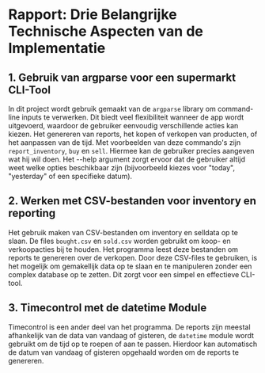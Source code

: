 # Rapport: Drie Belangrijke Technische Aspecten van de Implementatie

## 1. Gebruik van argparse voor een supermarkt CLI-Tool  
In dit project wordt gebruik gemaakt van de `argparse` library om command-line inputs te verwerken. Dit biedt veel flexibiliteit wanneer de app wordt uitgevoerd, waardoor de gebruiker eenvoudig verschillende acties kan kiezen. Het genereren van reports, het kopen of verkopen van producten, of het aanpassen van de tijd. Met voorbeelden van deze commando's zijn `report_inventory`, `buy` en `sell`. Hiermee kan de gebruiker precies aangeven wat hij wil doen. Het --help argument zorgt ervoor dat de gebruiker altijd weet welke opties beschikbaar zijn (bijvoorbeeld kiezes voor "today", "yesterday" of een specifieke datum).

## 2. Werken met CSV-bestanden voor inventory en reporting  
Het gebruik maken van CSV-bestanden om inventory en selldata op te slaan. De files `bought.csv` en `sold.csv` worden gebruikt om koop- en verkoopacties bij te houden. Het programma leest deze bestanden om reports te genereren over de verkopen. Door deze CSV-files te gebruiken, is het mogelijk om gemakellijk data op te slaan en te manipuleren zonder een complex database op te zetten. Dit zorgt voor een simpel en effectieve CLI-tool.

## 3. Timecontrol met de datetime Module  
Timecontrol is een ander deel van het programma. De reports zijn meestal afhankelijk van de data van vandaag of gisteren, de `datetime` module wordt gebruikt om de tijd op te roepen of aan te passen. Hierdoor kan automatisch de datum van vandaag of gisteren opgehaald worden om de reports te genereren. 
